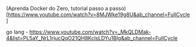 (Aprenda Docker do Zero, tutorial passo a passo)[https://www.youtube.com/watch?v=8MJWke19g8U&ab_channel=FullCycle
]

go lang - https://www.youtube.com/watch?v=_MkQLDMak-4&list=PL5aY_NrL1rjucQqO21QH8KclsLDYu1BIg&ab_channel=FullCycle
